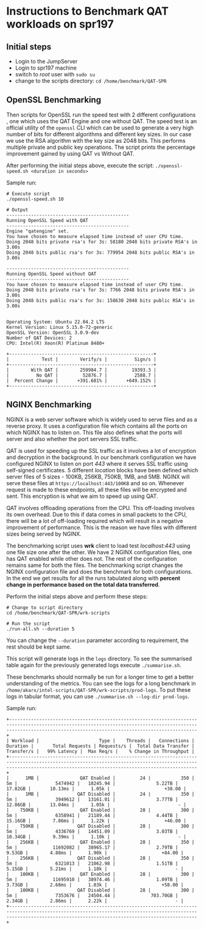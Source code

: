 # Instructions to Benchmark QAT workloads on spr197

## Initial steps

- Login to the JumpServer
- Login to spr197 machine
- switch to _root_ user with `sudo su`
- change to the scripts directory: `cd /home/benchmark/QAT-SPR`

## OpenSSL Benchmarking

Then scripts for OpenSSL run the speed test with 2 different configurations , one which uses the QAT Engine and one without QAT. The speed test is an official utility of the `openssl` CLI which can be used to generate a very high number of bits for different algorithms and different key sizes. In our case we use the RSA algorithm with the key size as 2048 bits. This performs multiple private and public key operations. The script prints the percentage improvement gained by using QAT vs Without QAT.

After performing the initial steps above, execute the script: `./openssl-speed.sh <duration in seconds>`

Sample run:

```
# Execute script
./openssl-speed.sh 10

# Output
---------------------------------------------
Running OpenSSL Speed with QAT
---------------------------------------------
Engine "qatengine" set.
You have chosen to measure elapsed time instead of user CPU time.
Doing 2048 bits private rsa's for 3s: 58180 2048 bits private RSA's in 3.00s
Doing 2048 bits public rsa's for 3s: 779954 2048 bits public RSA's in 3.00s

---------------------------------------------
Running OpenSSL Speed without QAT
---------------------------------------------
You have chosen to measure elapsed time instead of user CPU time.
Doing 2048 bits private rsa's for 3s: 7766 2048 bits private RSA's in 3.00s
Doing 2048 bits public rsa's for 3s: 158630 2048 bits public RSA's in 3.00s


Operating System: Ubuntu 22.04.2 LTS
Kernel Version: Linux 5.15.0-72-generic
OpenSSL Version: OpenSSL 3.0.9-dev
Number of QAT Devices: 2
CPU: Intel(R) Xeon(R) Platinum 8480+

+-----------------------------------------------------+
|            Test |        Verify/s |          Sign/s |
+-----------------------------------------------------+
|        With QAT |        259984.7 |         19393.3 |
|          No QAT |         52876.7 |          2588.7 |
|  Percent Change |       +391.681% |       +649.152% |
+-----------------------------------------------------+
```

## NGINX Benchmarking

NGINX is a web server software which is widely used to serve files and as a reverse proxy. It uses a configuration file which contains all the ports on which NGINX has to listen on. This file also defines what the ports will server and also whether the port servers SSL traffic.

QAT is used for speeding up the SSL traffic as it involves a lot of encryption and decryption in the background. In our benchmark configuration we have configured NGINX to listen on port _443_ where it serves SSL traffic using self-signed certificates. 5 different _location_ blocks have been defined which server files of 5 sizes - 100KB, 256KB, 750KB, 1MB, and 5MB. NGINX will serve these files at `https://localhost:443/100KB` and so on. Whenever request is made to these endpoints, all these files will be encrypted and sent. This encryption is what we aim to speed up using QAT.

QAT involves offloading operations from the CPU. This off-loading involves its own overhead. Due to this if data comes in small packets to the CPU, there will be a lot of off-loading required which will result in a negative improvement of performance. This is the reason we have files with different sizes being served by NGINX.

The benchmarking script uses **wrk** client to load test _localhost:443_ using one file size one after the other. We have 2 NGINX configuration files, one has QAT enabled while other does not. The rest of the configuration remains same for both the files. The benchmarking script changes the NGINX configuration file and does the benchmark for both configurations. In the end we get results for all the runs tabulated along with **percent change in performance based on the total data transferred**.

Perform the initial steps above and perform these steps:

```
# Change to script directory
cd /home/benchmark/QAT-SPR/wrk-scripts

# Run the script
./run-all.sh --duration 5
```

You can change the `--duration` parameter according to requirement, the rest should be kept same.

This script will generate logs in the `logs` directory. To see the summarised table again for the previously generated logs execute `./summarise.sh`.

These benchmarks should normally be run for a longer time to get a better understanding of the metrics. You can see the logs for a long benchmark in `/home/akarx/intel-scripts/QAT-SPR/wrk-scripts/prod-logs`. To put these logs in tabular format, you can use `./summarise.sh --log-dir prod-logs`.

Sample run:

```
+-----------------------------------------------------------------------------------------------------------------------------------------------------------------------------------------------------------------+
| Workload |                      Type |    Threads |   Connections |   Duration |       Total Requests | Requests/s |  Total Data Transfer | Transfer/s |   99% Latency |  Max Req/s |    % Change in Throughput |
+-----------------------------------------------------------------------------------------------------------------------------------------------------------------------------------------------------------------+
|      1MB |               QAT Enabled |         24 |           350 |         5m |              5474942 |   18245.94 |               5.22TB |    17.82GB |       10.13ms |      1.05k |                    +38.00 |
|      1MB |              QAT Disabled |         24 |           350 |         5m |              3949612 |   13161.01 |               3.77TB |    12.86GB |       13.04ms |      1.05k |                         - |
|    750KB |               QAT Enabled |         28 |           300 |         5m |              6358941 |   21189.44 |               4.44TB |    15.16GB |        7.86ms |      1.22k |                    +46.00 |
|    750KB |              QAT Disabled |         28 |           300 |         5m |              4336769 |   14451.09 |               3.03TB |    10.34GB |        9.39ms |      1.10k |                         - |
|    256KB |               QAT Enabled |         28 |           350 |         5m |             11692082 |   38965.17 |               2.79TB |     9.53GB |        4.88ms |      1.90k |                    +84.00 |
|    256KB |              QAT Disabled |         28 |           350 |         5m |              6321013 |   21062.98 |               1.51TB |     5.15GB |        5.21ms |      1.18k |                         - |
|    100KB |               QAT Enabled |         28 |           300 |         5m |             11695910 |   38974.46 |               1.09TB |     3.73GB |        2.68ms |      1.83k |                    +58.00 |
|    100KB |              QAT Disabled |         28 |           300 |         5m |              7353676 |   24504.44 |             703.70GB |     2.34GB |        2.86ms |      2.22k |                         - |
+-----------------------------------------------------------------------------------------------------------------------------------------------------------------------------------------------------------------+
```
